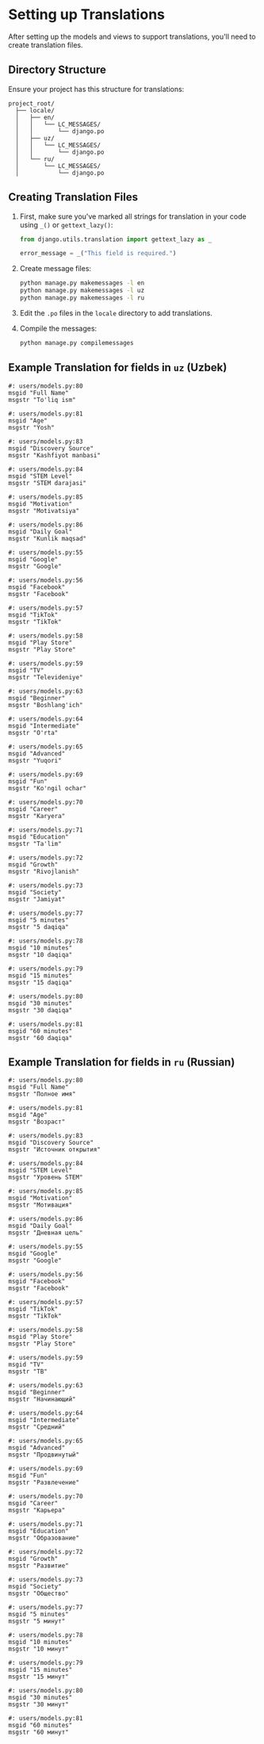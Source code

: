# Setting up Translations

After setting up the models and views to support translations, you'll need to create translation files.

## Directory Structure

Ensure your project has this structure for translations:

```
project_root/
  ├── locale/
  │   ├── en/
  │   │   └── LC_MESSAGES/
  │   │       └── django.po
  │   ├── uz/
  │   │   └── LC_MESSAGES/
  │   │       └── django.po
  │   └── ru/
  │       └── LC_MESSAGES/
  │           └── django.po
```

## Creating Translation Files

1. First, make sure you've marked all strings for translation in your code using `_()` or `gettext_lazy()`:

   ```python
   from django.utils.translation import gettext_lazy as _
   
   error_message = _("This field is required.")
   ```

2. Create message files:

   ```bash
   python manage.py makemessages -l en
   python manage.py makemessages -l uz
   python manage.py makemessages -l ru
   ```

3. Edit the `.po` files in the `locale` directory to add translations.

4. Compile the messages:

   ```bash
   python manage.py compilemessages
   ```

## Example Translation for fields in `uz` (Uzbek)

```
#: users/models.py:80
msgid "Full Name"
msgstr "To'liq ism"

#: users/models.py:81
msgid "Age"
msgstr "Yosh"

#: users/models.py:83
msgid "Discovery Source"
msgstr "Kashfiyot manbasi"

#: users/models.py:84
msgid "STEM Level"
msgstr "STEM darajasi"

#: users/models.py:85
msgid "Motivation"
msgstr "Motivatsiya"

#: users/models.py:86
msgid "Daily Goal"
msgstr "Kunlik maqsad"

#: users/models.py:55
msgid "Google"
msgstr "Google"

#: users/models.py:56
msgid "Facebook"
msgstr "Facebook"

#: users/models.py:57
msgid "TikTok"
msgstr "TikTok"

#: users/models.py:58
msgid "Play Store"
msgstr "Play Store"

#: users/models.py:59
msgid "TV"
msgstr "Televideniye"

#: users/models.py:63
msgid "Beginner"
msgstr "Boshlang'ich"

#: users/models.py:64
msgid "Intermediate"
msgstr "O'rta"

#: users/models.py:65
msgid "Advanced"
msgstr "Yuqori"

#: users/models.py:69
msgid "Fun"
msgstr "Ko'ngil ochar"

#: users/models.py:70
msgid "Career"
msgstr "Karyera"

#: users/models.py:71
msgid "Education"
msgstr "Ta'lim"

#: users/models.py:72
msgid "Growth"
msgstr "Rivojlanish"

#: users/models.py:73
msgid "Society"
msgstr "Jamiyat"

#: users/models.py:77
msgid "5 minutes"
msgstr "5 daqiqa"

#: users/models.py:78
msgid "10 minutes"
msgstr "10 daqiqa"

#: users/models.py:79
msgid "15 minutes"
msgstr "15 daqiqa"

#: users/models.py:80
msgid "30 minutes"
msgstr "30 daqiqa"

#: users/models.py:81
msgid "60 minutes"
msgstr "60 daqiqa"
```

## Example Translation for fields in `ru` (Russian)

```
#: users/models.py:80
msgid "Full Name"
msgstr "Полное имя"

#: users/models.py:81
msgid "Age"
msgstr "Возраст"

#: users/models.py:83
msgid "Discovery Source"
msgstr "Источник открытия"

#: users/models.py:84
msgid "STEM Level"
msgstr "Уровень STEM"

#: users/models.py:85
msgid "Motivation"
msgstr "Мотивация"

#: users/models.py:86
msgid "Daily Goal"
msgstr "Дневная цель"

#: users/models.py:55
msgid "Google"
msgstr "Google"

#: users/models.py:56
msgid "Facebook"
msgstr "Facebook"

#: users/models.py:57
msgid "TikTok"
msgstr "TikTok"

#: users/models.py:58
msgid "Play Store"
msgstr "Play Store"

#: users/models.py:59
msgid "TV"
msgstr "ТВ"

#: users/models.py:63
msgid "Beginner"
msgstr "Начинающий"

#: users/models.py:64
msgid "Intermediate"
msgstr "Средний"

#: users/models.py:65
msgid "Advanced"
msgstr "Продвинутый"

#: users/models.py:69
msgid "Fun"
msgstr "Развлечение"

#: users/models.py:70
msgid "Career"
msgstr "Карьера"

#: users/models.py:71
msgid "Education"
msgstr "Образование"

#: users/models.py:72
msgid "Growth"
msgstr "Развитие"

#: users/models.py:73
msgid "Society"
msgstr "Общество"

#: users/models.py:77
msgid "5 minutes"
msgstr "5 минут"

#: users/models.py:78
msgid "10 minutes"
msgstr "10 минут"

#: users/models.py:79
msgid "15 minutes"
msgstr "15 минут"

#: users/models.py:80
msgid "30 minutes"
msgstr "30 минут"

#: users/models.py:81
msgid "60 minutes"
msgstr "60 минут"
```